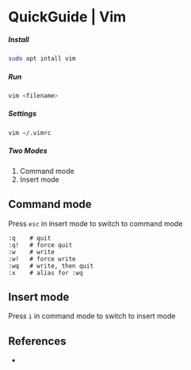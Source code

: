 # QuickGuide | Vim

##### Install
```bash
sudo apt intall vim
```

##### Run
```bash
vim <filename>
```

##### Settings
```bash
vim ~/.vimrc
```

##### Two Modes
1. Command mode  
2. Insert mode

## Command mode
Press `esc` in insert mode to switch to command mode
```
:q    # quit
:q!   # force quit
:w    # write
:w!   # force write
:wq   # write, then quit
:x    # alias for :wq
```


## Insert mode
Press `i` in command mode to switch to insert mode


## References
 -
